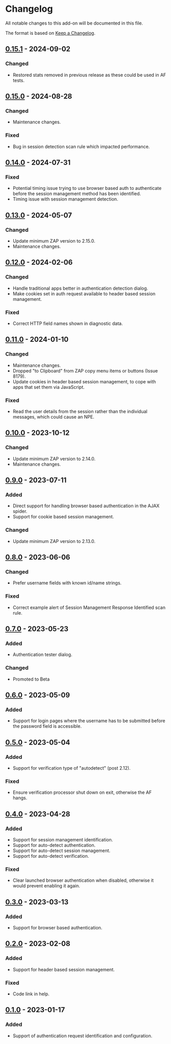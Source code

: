 # Changelog
All notable changes to this add-on will be documented in this file.

The format is based on [Keep a Changelog](https://keepachangelog.com/en/1.0.0/).

## [0.15.1] - 2024-09-02
### Changed
- Restored stats removed in previous release as these could be used in AF tests.

## [0.15.0] - 2024-08-28
### Changed
- Maintenance changes.
### Fixed
- Bug in session detection scan rule which impacted performance.

## [0.14.0] - 2024-07-31
### Fixed
- Potential timing issue trying to use browser based auth to authenticate before the session management method has been identified.
- Timing issue with session management detection.

## [0.13.0] - 2024-05-07
### Changed
- Update minimum ZAP version to 2.15.0.
- Maintenance changes.

## [0.12.0] - 2024-02-06

### Changed
- Handle traditional apps better in authentication detection dialog.
- Make cookies set in auth request available to header based session management.

### Fixed
- Correct HTTP field names shown in diagnostic data.

## [0.11.0] - 2024-01-10
### Changed
- Maintenance changes.
- Dropped "to Clipboard" from ZAP copy menu items or buttons (Issue 8179).
- Update cookies in header based session management, to cope with apps that set them via JavaScript.

### Fixed
- Read the user details from the session rather than the individual messages, which could cause an NPE.

## [0.10.0] - 2023-10-12
### Changed
- Update minimum ZAP version to 2.14.0.
- Maintenance changes.

## [0.9.0] - 2023-07-11
### Added
- Direct support for handling browser based authentication in the AJAX spider.
- Support for cookie based session management.

### Changed
- Update minimum ZAP version to 2.13.0.

## [0.8.0] - 2023-06-06
### Changed
- Prefer username fields with known id/name strings.

### Fixed
- Correct example alert of Session Management Response Identified scan rule.

## [0.7.0] - 2023-05-23
### Added
- Authentication tester dialog.

### Changed
- Promoted to Beta

## [0.6.0] - 2023-05-09
### Added
- Support for login pages where the username has to be submitted before the password field is accessible.

## [0.5.0] - 2023-05-04
### Added
- Support for verification type of "autodetect" (post 2.12).

### Fixed
- Ensure verification processor shut down on exit, otherwise the AF hangs.

## [0.4.0] - 2023-04-28
### Added
- Support for session management identification.
- Support for auto-detect authentication.
- Support for auto-detect session management.
- Support for auto-detect verification.

### Fixed
- Clear launched browser authentication when disabled, otherwise it would prevent enabling it again.

## [0.3.0] - 2023-03-13
### Added
- Support for browser based authentication.

## [0.2.0] - 2023-02-08
### Added
- Support for header based session management.

### Fixed
- Code link in help.


## [0.1.0] - 2023-01-17

### Added
- Support of authentication request identification and configuration.

[0.15.1]: https://github.com/zaproxy/zap-extensions/releases/authhelper-v0.15.1
[0.15.0]: https://github.com/zaproxy/zap-extensions/releases/authhelper-v0.15.0
[0.14.0]: https://github.com/zaproxy/zap-extensions/releases/authhelper-v0.14.0
[0.13.0]: https://github.com/zaproxy/zap-extensions/releases/authhelper-v0.13.0
[0.12.0]: https://github.com/zaproxy/zap-extensions/releases/authhelper-v0.12.0
[0.11.0]: https://github.com/zaproxy/zap-extensions/releases/authhelper-v0.11.0
[0.10.0]: https://github.com/zaproxy/zap-extensions/releases/authhelper-v0.10.0
[0.9.0]: https://github.com/zaproxy/zap-extensions/releases/authhelper-v0.9.0
[0.8.0]: https://github.com/zaproxy/zap-extensions/releases/authhelper-v0.8.0
[0.7.0]: https://github.com/zaproxy/zap-extensions/releases/authhelper-v0.7.0
[0.6.0]: https://github.com/zaproxy/zap-extensions/releases/authhelper-v0.6.0
[0.5.0]: https://github.com/zaproxy/zap-extensions/releases/authhelper-v0.5.0
[0.4.0]: https://github.com/zaproxy/zap-extensions/releases/authhelper-v0.4.0
[0.3.0]: https://github.com/zaproxy/zap-extensions/releases/authhelper-v0.3.0
[0.2.0]: https://github.com/zaproxy/zap-extensions/releases/authhelper-v0.2.0
[0.1.0]: https://github.com/zaproxy/zap-extensions/releases/authhelper-v0.1.0
